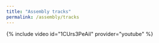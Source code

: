 ```yaml
---
title: "Assembly tracks"
permalink: /assembly/tracks
---
```



{% include video id="1CUrs3PeAiI" provider="youtube" %}